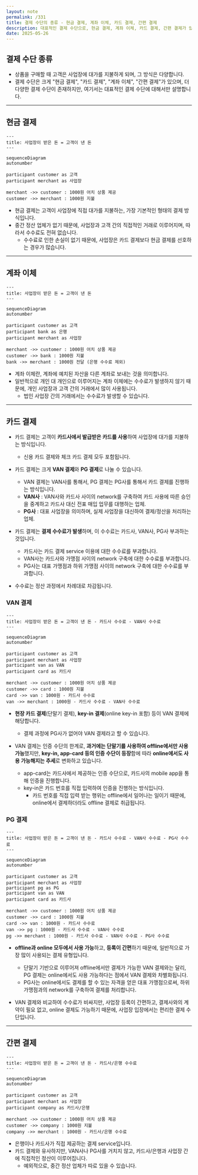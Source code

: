 ```yaml
---
layout: note
permalink: /331
title: 결제 수단의 종류 - 현금 결제, 계좌 이체, 카드 결제, 간편 결제
description: 대표적인 결제 수단으로, 현금 결제, 계좌 이체, 카드 결제, 간편 결제가 있으며, 각자 다른 특징과 수수료 구조를 가지고 있습니다.
date: 2025-05-26
---
```




## 결제 수단 종류

- 상품을 구매할 때 고객은 사업장에 대가를 지불하게 되며, 그 방식은 다양합니다.
- 결제 수단은 크게 "현금 결제", "카드 결제", "계좌 이체", "간편 결제"가 있으며, 더 다양한 결제 수단이 존재하지만, 여기서는 대표적인 결제 수단에 대해서만 설명합니다.


---


## 현금 결제

```mermaid
---
title: 사업장이 받은 돈 = 고객이 낸 돈
---

sequenceDiagram
autonumber

participant customer as 고객
participant merchant as 사업장

merchant ->> customer : 1000원 어치 상품 제공
customer ->> merchant : 1000원 지불
```

- 현금 결제는 고객이 사업장에 직접 대가를 지불하는, 가장 기본적인 형태의 결제 방식입니다.
- 중간 정산 업체가 없기 때문에, 사업장과 고객 간의 직접적인 거래로 이루어지며, 따라서 수수료도 전혀 없습니다.
    - 수수료로 인한 손실이 없기 때문에, 사업장은 카드 결제보다 현금 결제를 선호하는 경우가 많습니다.


---


## 계좌 이체

```mermaid
---
title: 사업장이 받은 돈 = 고객이 낸 돈
---

sequenceDiagram
autonumber

participant customer as 고객
participant bank as 은행
participant merchant as 사업장

merchant ->> customer : 1000원 어치 상품 제공
customer ->> bank : 1000원 지불
bank ->> merchant : 1000원 전달 (은행 수수료 제외)
```

- 계좌 이체란, 계좌에 예치된 자산을 다른 계좌로 보내는 것을 의미합니다.
- 일반적으로 개인 대 개인으로 이루어지는 계좌 이체에는 수수료가 발생하지 않기 때문에, 개인 사업장과 고객 간의 거래에서 많이 사용됩니다.
    - 법인 사업장 간의 거래에서는 수수료가 발생할 수 있습니다.


---


## 카드 결제

- 카드 결제는 고객이 **카드사에서 발급받은 카드를 사용**하여 사업장에 대가를 지불하는 방식입니다.
    - 신용 카드 결제와 체크 카드 결제 모두 포함됩니다.

- 카드 결제는 크게 **VAN 결제**와 **PG 결제**로 나눌 수 있습니다.
    - VAN 결제는 VAN사를 통해서, PG 결제는 PG사를 통해서 카드 결제를 진행하는 방식입니다.
    - **VAN사** : VAN사와 카드사 사이의 network를 구축하여 카드 사용에 따른 승인을 중계하고 카드사 대신 전표 매입 업무를 대행하는 업체.
    - **PG사** : 대표 사업장을 의미하며, 실제 사업장을 대신하여 결제/정산을 처리하는 업체.

- 카드 결제는 **결제 수수료가 발생**하며, 이 수수료는 카드사, VAN사, PG사 부과하는 것입니다.
    - 카드사는 카드 결제 service 이용에 대한 수수료를 부과합니다.
    - VAN사는 카드사와 가맹점 사이의 network 구축에 대한 수수료를 부과합니다.
    - PG사는 대표 가맹점과 하위 가맹점 사이의 network 구축에 대한 수수료를 부과합니다.

- 수수료는 정산 과정에서 차례대로 차감됩니다.


### VAN 결제

```mermaid
---
title: 사업장이 받은 돈 = 고객이 낸 돈 - 카드사 수수료 - VAN사 수수료
---

sequenceDiagram
autonumber

participant customer as 고객
participant merchant as 사업장
participant van as VAN
participant card as 카드사

merchant ->> customer : 1000원 어치 상품 제공
customer ->> card : 1000원 지불
card ->> van : 1000원 - 카드사 수수료
van ->> merchant : 1000원 - 카드사 수수료 - VAN사 수수료
```

- **현장 카드 결제**(단말기 결제), **key-in 결제**(online key-in 포함) 등이 VAN 결제에 해당합니다.
    - 결제 과정에 PG사가 없어야 VAN 결제라고 할 수 있습니다.

- VAN 결제는 인증 수단의 한계로, **과거에는 단말기를 사용하여 offline에서만 사용 가능**했지만, **key-in, app-card 등의 인증 수단이 등장**함에 따라 **online에서도 사용 가능해지는 추세**로 변화하고 있습니다.
    - app-card는 카드사에서 제공하는 인증 수단으로, 카드사의 mobile app을 통해 인증을 진행합니다.
    - key-in은 카드 번호를 직접 입력하여 인증을 진행하는 방식입니다.
        - 카드 번호를 직접 입력 받는 행위는 offline에서 일어나는 일이기 때문에, online에서 결제하더라도 offline 결제로 취급됩니다.


### PG 결제

```mermaid
---
title: 사업장이 받은 돈 = 고객이 낸 돈 - 카드사 수수료 - VAN사 수수료 - PG사 수수료
---

sequenceDiagram
autonumber

participant customer as 고객
participant merchant as 사업장
participant pg as PG
participant van as VAN
participant card as 카드사

merchant ->> customer : 1000원 어치 상품 제공
customer ->> card : 1000원 지불
card ->> van : 1000원 - 카드사 수수료
van ->> pg : 1000원 - 카드사 수수료 - VAN사 수수료
pg ->> merchant : 1000원 - 카드사 수수료 - VAN사 수수료 - PG사 수수료
```

- **offline과 online 모두에서 사용 가능**하고, **등록이 간편**하기 때문에, 일반적으로 가장 많이 사용되는 결제 유형입니다.
    - 단말기 기반으로 이루어져 offline에서만 결제가 가능한 VAN 결제와는 달리, PG 결제는 online에서도 사용 가능하다는 점에서 VAN 결제와 차별화됩니다.
    - PG사는 online에서도 결제를 할 수 있는 자격을 얻은 대표 가맹점으로써, 하위 가맹점과의 network를 구축하여 결제를 처리합니다.

- VAN 결제와 비교하여 수수료가 비싸지만, 사업장 등록이 간편하고, 결제사와의 계약이 필요 없고, online 결제도 가능하기 때문에, 사업장 입장에서는 편리한 결제 수단입니다.


---


## 간편 결제

```mermaid
---
title: 사업장이 받은 돈 = 고객이 낸 돈 - 카드사/은행 수수료
---

sequenceDiagram
autonumber

participant customer as 고객
participant merchant as 사업장
participant company as 카드사/은행

merchant ->> customer : 1000원 어치 상품 제공
customer ->> company : 1000원 지불
company ->> merchant : 1000원 - 카드사/은행 수수료
```

- 은행이나 카드사가 직접 제공하는 결제 service입니다.
- 카드 결제와 유사하지만, VAN사나 PG사를 거치지 않고, 카드사/은행과 사업장 간에 직접적인 정산이 이루어집니다.
    - 예외적으로, 중간 정산 업체가 따로 있을 수 있습니다.
